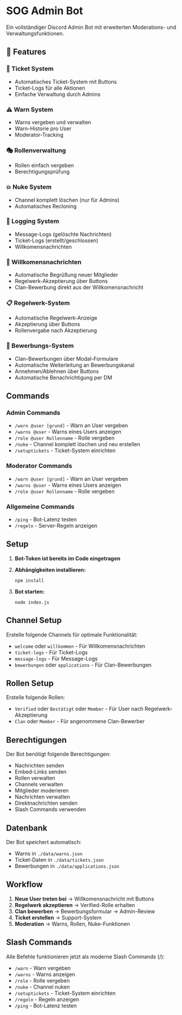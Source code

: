# SOG Admin Bot

Ein vollständiger Discord Admin Bot mit erweiterten Moderations- und Verwaltungsfunktionen.

## 🚀 Features

### 🎫 Ticket System
- Automatisches Ticket-System mit Buttons
- Ticket-Logs für alle Aktionen
- Einfache Verwaltung durch Admins

### ⚠️ Warn System
- Warns vergeben und verwalten
- Warn-Historie pro User
- Moderator-Tracking

### 🎭 Rollenverwaltung
- Rollen einfach vergeben
- Berechtigungsprüfung

### 💥 Nuke System
- Channel komplett löschen (nur für Admins)
- Automatisches Recloning

### 📝 Logging System
- Message-Logs (gelöschte Nachrichten)
- Ticket-Logs (erstellt/geschlossen)
- Willkomensnachrichten

### 🎉 Willkomensnachrichten
- Automatische Begrüßung neuer Mitglieder
- Regelwerk-Akzeptierung über Buttons
- Clan-Bewerbung direkt aus der Willkomensnachricht

### 📋 Regelwerk-System
- Automatische Regelwerk-Anzeige
- Akzeptierung über Buttons
- Rollenvergabe nach Akzeptierung

### 📝 Bewerbungs-System
- Clan-Bewerbungen über Modal-Formulare
- Automatische Weiterleitung an Bewerbungskanal
- Annehmen/Ablehnen über Buttons
- Automatische Benachrichtigung per DM

## Commands

### Admin Commands
- `/warn @user [grund]` - Warn an User vergeben
- `/warns @user` - Warns eines Users anzeigen
- `/role @user Rollenname` - Rolle vergeben
- `/nuke` - Channel komplett löschen und neu erstellen
- `/setuptickets` - Ticket-System einrichten

### Moderator Commands
- `/warn @user [grund]` - Warn an User vergeben
- `/warns @user` - Warns eines Users anzeigen
- `/role @user Rollenname` - Rolle vergeben

### Allgemeine Commands
- `/ping` - Bot-Latenz testen
- `/regeln` - Server-Regeln anzeigen

## Setup

1. **Bot-Token ist bereits im Code eingetragen**

2. **Abhängigkeiten installieren:**
   ```
   npm install
   ```

3. **Bot starten:**
   ```
   node index.js
   ```

## Channel Setup

Erstelle folgende Channels für optimale Funktionalität:
- `welcome` oder `willkommen` - Für Willkomensnachrichten
- `ticket-logs` - Für Ticket-Logs
- `message-logs` - Für Message-Logs
- `bewerbungen` oder `applications` - Für Clan-Bewerbungen

## Rollen Setup

Erstelle folgende Rollen:
- `Verified` oder `Bestätigt` oder `Member` - Für User nach Regelwerk-Akzeptierung
- `Clan` oder `Member` - Für angenommene Clan-Bewerber

## Berechtigungen

Der Bot benötigt folgende Berechtigungen:
- Nachrichten senden
- Embed-Links senden
- Rollen verwalten
- Channels verwalten
- Mitglieder moderieren
- Nachrichten verwalten
- Direktnachrichten senden
- Slash Commands verwenden

## Datenbank

Der Bot speichert automatisch:
- Warns in `./data/warns.json`
- Ticket-Daten in `./data/tickets.json`
- Bewerbungen in `./data/applications.json`

## Workflow

1. **Neue User treten bei** → Willkomensnachricht mit Buttons
2. **Regelwerk akzeptieren** → Verified-Rolle erhalten
3. **Clan bewerben** → Bewerbungsformular → Admin-Review
4. **Ticket erstellen** → Support-System
5. **Moderation** → Warns, Rollen, Nuke-Funktionen

## Slash Commands

Alle Befehle funktionieren jetzt als moderne Slash Commands (/):
- `/warn` - Warn vergeben
- `/warns` - Warns anzeigen
- `/role` - Rolle vergeben
- `/nuke` - Channel nuken
- `/setuptickets` - Ticket-System einrichten
- `/regeln` - Regeln anzeigen
- `/ping` - Bot-Latenz testen 